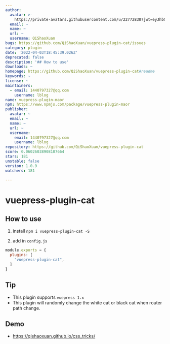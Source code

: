 ```yaml
---
author:
  avatar: >-
    https://private-avatars.githubusercontent.com/u/22772830?jwt=eyJhbGciOiJIUzI1NiIsInR5cCI6IkpXVCJ9.eyJpc3MiOiJnaXRodWIuY29tIiwiYXVkIjoicmF3LmdpdGh1YnVzZXJjb250ZW50LmNvbSIsImtleSI6ImtleTEiLCJleHAiOjE3MzQ2NzQxNjAsIm5iZiI6MTczNDY3Mjk2MCwicGF0aCI6Ii91LzIyNzcyODMwIn0.PrEADhdnuPgSj_47JSDfsJyQQYBdys7kujwlRFXxJeA&v=4
  email: ~
  name: ~
  url: ~
  username: QiShaoXuan
bugs: https://github.com/QiShaoXuan/vuepress-plugin-cat/issues
category: plugin
date: '2022-04-03T18:45:39.026Z'
deprecated: false
description: '## How to use'
downloads: ~
homepage: https://github.com/QiShaoXuan/vuepress-plugin-cat#readme
keywords: ~
license: ~
maintainers:
  - email: 1440797327@qq.com
    username: lblog
name: vuepress-plugin-maor
npm: https://www.npmjs.com/package/vuepress-plugin-maor
publisher:
  avatar: ~
  email: ~
  name: ~
  url: ~
  username:
    email: 1440797327@qq.com
    username: lblog
repository: https://github.com/QiShaoXuan/vuepress-plugin-cat
score: 0.06026038908107664
stars: 181
unstable: false
version: 1.0.9
watchers: 181

---
```


# vuepress-plugin-cat

## How to use

1. install `npm i vuepress-plugin-cat -S`

2. add in `config.js`

```js
module.exports = {
  plugins: [
    "vuepress-plugin-cat",
  ]
}
```

## Tip

- This plugin supports `vuepress 1.x`
- This plugin will randomly change the white cat or black cat when router path change.

## Demo

- https://qishaoxuan.github.io/css_tricks/
